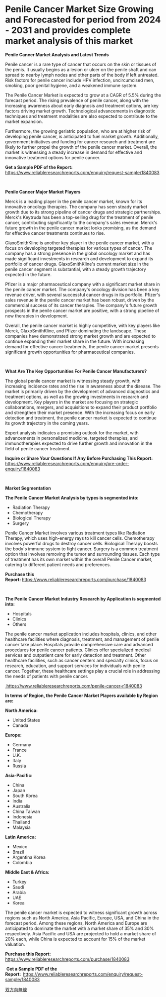 <p><h1>Penile Cancer Market Size Growing and Forecasted for period from 2024 - 2031 and provides complete market analysis of this market</h1></p><p><strong>Penile Cancer Market Analysis and Latest Trends</strong></p>
<p><p>Penile cancer is a rare type of cancer that occurs on the skin or tissues of the penis. It usually begins as a lesion or ulcer on the penile shaft and can spread to nearby lymph nodes and other parts of the body if left untreated. Risk factors for penile cancer include HPV infection, uncircumcised men, smoking, poor genital hygiene, and a weakened immune system.</p><p>The Penile Cancer Market is expected to grow at a CAGR of 5.5% during the forecast period. The rising prevalence of penile cancer, along with the increasing awareness about early diagnosis and treatment options, are key factors driving market growth. Technological advancements in diagnostic techniques and treatment modalities are also expected to contribute to the market expansion.</p><p>Furthermore, the growing geriatric population, who are at higher risk of developing penile cancer, is anticipated to fuel market growth. Additionally, government initiatives and funding for cancer research and treatment are likely to further propel the growth of the penile cancer market. Overall, the market is witnessing a steady increase in demand for effective and innovative treatment options for penile cancer.</p></p>
<p><strong>Get a Sample PDF of the Report:&nbsp;</strong> <a href="https://www.reliableresearchreports.com/enquiry/request-sample/1840083">https://www.reliableresearchreports.com/enquiry/request-sample/1840083</a></p>
<p>&nbsp;</p>
<p><strong>Penile Cancer Major Market Players</strong></p>
<p><p>Merck is a leading player in the penile cancer market, known for its innovative oncology therapies. The company has seen steady market growth due to its strong pipeline of cancer drugs and strategic partnerships. Merck's Keytruda has been a top-selling drug for the treatment of penile cancer, contributing significantly to the company's sales revenue. Merck's future growth in the penile cancer market looks promising, as the demand for effective cancer treatments continues to rise.</p><p>GlaxoSmithKline is another key player in the penile cancer market, with a focus on developing targeted therapies for various types of cancer. The company has a strong presence in the global oncology market and has made significant investments in research and development to expand its portfolio of cancer drugs. GlaxoSmithKline's current market size in the penile cancer segment is substantial, with a steady growth trajectory expected in the future.</p><p>Pfizer is a major pharmaceutical company with a significant market share in the penile cancer market. The company's oncology division has been a key revenue driver, with several successful cancer drugs in its portfolio. Pfizer's sales revenue in the penile cancer market has been robust, driven by the commercial success of its cancer therapies. The company's future growth prospects in the penile cancer market are positive, with a strong pipeline of new therapies in development.</p><p>Overall, the penile cancer market is highly competitive, with key players like Merck, GlaxoSmithKline, and Pfizer dominating the landscape. These companies have demonstrated strong market growth and are expected to continue expanding their market share in the future. With increasing demand for effective cancer treatments, the penile cancer market presents significant growth opportunities for pharmaceutical companies.</p></p>
<p>&nbsp;</p>
<p><strong>What Are The Key Opportunities For Penile Cancer Manufacturers?</strong></p>
<p><p>The global penile cancer market is witnessing steady growth, with increasing incidence rates and the rise in awareness about the disease. The market is primarily driven by the development of advanced diagnostics and treatment options, as well as the growing investments in research and development. Key players in the market are focusing on strategic collaborations, mergers, and acquisitions to expand their product portfolio and strengthen their market presence. With the increasing focus on early detection and treatment, the penile cancer market is expected to continue its growth trajectory in the coming years.</p><p>Expert analysis indicates a promising outlook for the market, with advancements in personalized medicine, targeted therapies, and immunotherapies expected to drive further growth and innovation in the field of penile cancer treatment.</p></p>
<p><strong>Inquire or Share Your Questions If Any Before Purchasing This Report:</strong> <a href="https://www.reliableresearchreports.com/enquiry/pre-order-enquiry/1840083">https://www.reliableresearchreports.com/enquiry/pre-order-enquiry/1840083</a></p>
<p>&nbsp;</p>
<p><strong>Market Segmentation</strong></p>
<p><strong>The Penile Cancer Market Analysis by types is segmented into:</strong></p>
<p><ul><li>Radiation Therapy</li><li>Chemotherapy</li><li>Biological Therapy</li><li>Surgery</li></ul></p>
<p><p>Penile Cancer Market involves various treatment types like Radiation Therapy, which uses high-energy rays to kill cancer cells. Chemotherapy involves powerful drugs to destroy cancer cells. Biological Therapy boosts the body's immune system to fight cancer. Surgery is a common treatment option that involves removing the tumor and surrounding tissues. Each type of treatment has its own market within the overall Penile Cancer market, catering to different patient needs and preferences.</p></p>
<p><strong>Purchase this Report:&nbsp;</strong><a href="https://www.reliableresearchreports.com/purchase/1840083">https://www.reliableresearchreports.com/purchase/1840083</a></p>
<p>&nbsp;</p>
<p><strong>The Penile Cancer Market Industry Research by Application is segmented into:</strong></p>
<p><ul><li>Hospitals</li><li>Clinics</li><li>Others</li></ul></p>
<p><p>The penile cancer market application includes hospitals, clinics, and other healthcare facilities where diagnosis, treatment, and management of penile cancer take place. Hospitals provide comprehensive care and advanced procedures for penile cancer patients. Clinics offer specialized medical services and outpatient care for early detection and treatment. Other healthcare facilities, such as cancer centers and specialty clinics, focus on research, education, and support services for individuals with penile cancer. Together, these healthcare settings play a crucial role in addressing the needs of patients with penile cancer.</p></p>
<p><a href="https://www.reliableresearchreports.com/penile-cancer-r1840083">&nbsp;https://www.reliableresearchreports.com/penile-cancer-r1840083</a></p>
<p><strong>In terms of Region, the Penile Cancer Market Players available by Region are:</strong></p>
<p>
    <p> <strong> North America: </strong>
        <ul>
            <li>United States</li>
            <li>Canada</li>
        </ul>
        </p> 
    <p> <strong> Europe: </strong>
        <ul>
            <li>Germany</li>
            <li>France</li>
            <li>U.K.</li>
            <li>Italy</li>
            <li>Russia</li>
        </ul>
        </p> 
    <p> <strong> Asia-Pacific: </strong>
        <ul>
            <li>China</li>
            <li>Japan</li>
            <li>South Korea</li>
            <li>India</li>
            <li>Australia</li>
            <li>China Taiwan</li>
            <li>Indonesia</li>
            <li>Thailand</li>
            <li>Malaysia</li>
        </ul>
        </p> 
    <p> <strong> Latin America: </strong>
        <ul>
            <li>Mexico</li>
            <li>Brazil</li>
            <li>Argentina Korea</li>
            <li>Colombia</li>
        </ul>
        </p> 
    <p> <strong> Middle East & Africa: </strong>
        <ul>
            <li>Turkey</li>
            <li>Saudi</li>
            <li>Arabia</li>
            <li>UAE</li>
            <li>Korea</li>
        </ul>
    </p>
    </p>
<p><p>The penile cancer market is expected to witness significant growth across regions such as North America, Asia Pacific, Europe, USA, and China in the forecast period. Among these regions, North America and Europe are anticipated to dominate the market with a market share of 35% and 30% respectively. Asia Pacific and USA are projected to hold a market share of 20% each, while China is expected to account for 15% of the market valuation.</p></p>
<p><strong>Purchase this Report: </strong><a href="https://www.reliableresearchreports.com/purchase/1840083">https://www.reliableresearchreports.com/purchase/1840083</a></p>
<p>&nbsp;<strong>Get a Sample PDF of the Report:&nbsp;&nbsp;</strong><a href="https://www.reliableresearchreports.com/enquiry/request-sample/1840083">https://www.reliableresearchreports.com/enquiry/request-sample/1840083</a></p>
<p><strong></strong></p>
<p><p><a href="https://github.com/oqoeusbvpadwjs08/Market-Research-Report-List-2/blob/main/578172358790.md">双方向無線</a></p></p>
